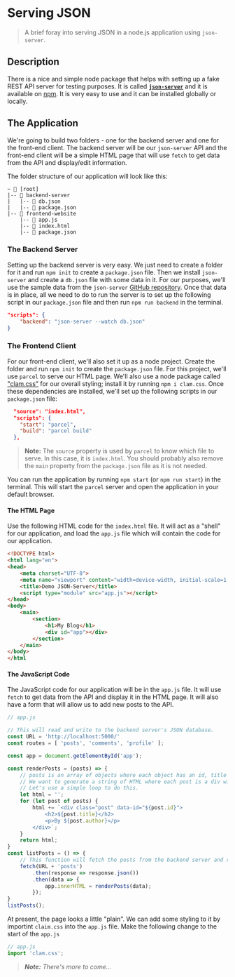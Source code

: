 # Serving JSON

> A brief foray into serving JSON in a node.js application using `json-server`.

## Description

There is a nice and simple node package that helps with setting up a fake REST API server for testing purposes. It is called [**`json-server`**](https://github.com/typicode/json-server) and it is available on [npm](https://www.npmjs.com/package/json-server). It is very easy to use and it can be installed globally or locally.

## The Application

We're going to build two folders - one for the backend server and one for the front-end client. The backend server will be our `json-server` API and the front-end client will be a simple HTML page that will use `fetch` to get data from the API and display/edit information.

The folder structure of our application will look like this:

```text
~ 📂 [root]
|-- 📂 backend-server
|   |-- 📄 db.json
|   |-- 📄 package.json
|-- 📂 frontend-website
    |-- 📄 app.js
    |-- 📄 index.html
    |-- 📄 package.json
```

### The Backend Server

Setting up the backend server is very easy. We just need to create a folder for it and run `npm init` to create a `package.json` file. Then we install `json-server` and create a `db.json` file with some data in it. For our purposes, we'll use the sample data from the `json-server` [GitHub repository](). Once that data is in place, all we need to do to run the server is to set up the following script in our `package.json` file and then run `npm run backend` in the terminal.
    
```json
"scripts": {
    "backend": "json-server --watch db.json"
}
```

### The Frontend Client

For our front-end client, we'll also set it up as a node project. Create the folder and run `npm init` to create the `package.json` file. For this project, we'll use `parcel` to serve our HTML page. We'll also use a node package called ["clam.css"](https://ryanmartin.me/clam.css/) for our overall styling; install it by running `npm i clam.css`. Once these dependencies are installed, we'll set up the following scripts in our `package.json` file:

```json
  "source": "index.html",
  "scripts": {
    "start": "parcel",
    "build": "parcel build"
  },
```

> **Note:** The `source` property is used by `parcel` to know which file to serve. In this case, it is `index.html`. You should probably also remove the `main` property from the `package.json` file as it is not needed.

You can run the application by running `npm start` (or `npm run start`) in the terminal. This will start the `parcel` server and open the application in your default browser.

#### The HTML Page

Use the following HTML code for the `index.html` file. It will act as a "shell" for our application, and load the `app.js` file which will contain the code for our application.

```html
<!DOCTYPE html>
<html lang="en">
<head>
    <meta charset="UTF-8">
    <meta name="viewport" content="width=device-width, initial-scale=1.0">
    <title>Demo JSON-Server</title>
    <script type="module" src="app.js"></script>
</head>
<body>
    <main>
        <section>
            <h1>My Blog</h1>
            <div id="app"></div>            
        </section>
    </main>
</body>
</html
```

#### The JavaScript Code

The JavaScript code for our application will be in the `app.js` file. It will use `fetch` to get data from the API and display it in the HTML page. It will also have a form that will allow us to add new posts to the API. 

```js
// app.js

// This will read and write to the backend server's JSON database.
const URL = 'http://localhost:5000/'
const routes = [ 'posts', 'comments', 'profile' ];

const app = document.getElementById('app');

const renderPosts = (posts) => {
    // posts is an array of objects where each object has an id, title and author.
    // We want to generate a string of HTML where each post is a div with this information.
    // Let's use a simple loop to do this.
    let html = '';
    for (let post of posts) {
        html += `<div class="post" data-id="${post.id}">
            <h2>${post.title}</h2>
            <p>By ${post.author}</p>
        </div>`;
    }
    return html;
}
const listPosts = () => {
    // This function will fetch the posts from the backend server and render them.
    fetch(URL + 'posts')
        .then(response => response.json())
        .then(data => {
            app.innerHTML = renderPosts(data);
        });
}
listPosts();
```

At present, the page looks a little "plain". We can add some styling to it by importint `claim.css` into the `app.js` file. Make the following change to the start of the `app.js`

```js
// app.js
import 'clam.css';
```

> ***Note:** There's more to come...*
